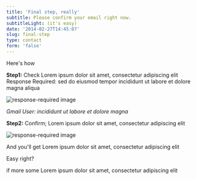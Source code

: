 ```yaml
---
title: 'Final step, really'
subtitle: Please confirm your email right now.
subtitleLight: (it's easy)
date: '2014-02-27T14:45:07'
slug: final-step
type: contact
form: 'false'
---
```

Here's how

**Step1:** Check  Lorem ipsum dolor sit amet, consectetur adipiscing elit
Response Required:  sed do eiusmod tempor incididunt ut labore et dolore magna aliqua

![response-required image](/images/uploads/response-required.png)

_Gmail User: incididunt ut labore et dolore magna_

**Step2:** Confirm;  Lorem ipsum dolor sit amet, consectetur adipiscing elit

![response-required image](/images/uploads/confirm.png)

And you'll get  Lorem ipsum dolor sit amet, consectetur adipiscing elit

Easy right?

if more some Lorem ipsum dolor sit amet, consectetur adipiscing elit
